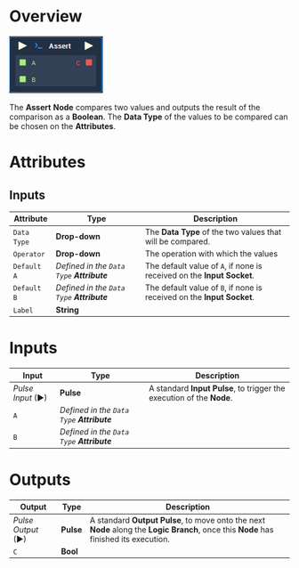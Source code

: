 # Overview

![The Assert Node.](../../.gitbook/assets/node-assert.png)

The **Assert** **Node** compares two values and outputs the result of the comparison as a **Boolean**. The **Data Type** of the values to be compared can be chosen on the **Attributes**.

# Attributes

## Inputs

|Attribute|Type|Description|
|---|---|---|
| `Data Type` | **Drop-down** | The **Data Type** of the two values that will be compared. |
| `Operator` | **Drop-down**| The operation with which the values |
| `Default A` | _Defined in the `Data Type` **Attribute**_ | The default value of `A`, if none is received on the **Input Socket**. |
| `Default B` | _Defined in the `Data Type` **Attribute**_ | The default value of `B`, if none is received on the **Input Socket**.|
| `Label` | **String** | |
# Inputs

|Input|Type|Description|
|---|---|---|
|*Pulse Input* (►)|**Pulse**|A standard **Input Pulse**, to trigger the execution of the **Node**.|
| `A` | _Defined in the `Data Type` **Attribute**_ | |
| `B` | _Defined in the `Data Type` **Attribute**_ | |

# Outputs

|Output|Type|Description|
|---|---|---|
|*Pulse Output* (►)|**Pulse**|A standard **Output Pulse**, to move onto the next **Node** along the **Logic Branch**, once this **Node** has finished its execution.|
| `C` | **Bool** | |


